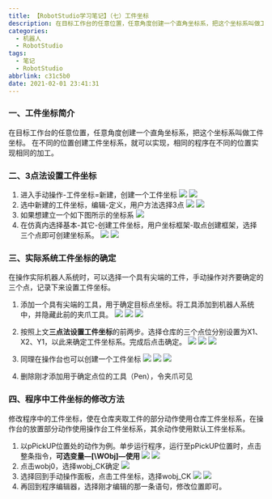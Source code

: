 ```yaml
---
title: 【RobotStudio学习笔记】（七）工件坐标
description: 在目标工作台的任意位置，任意角度创建一个直角坐标系，把这个坐标系叫做工件坐标。在不同的位置创建工件坐标系，就可以实现，相同的程序在不同的位置实现相同的加工。
categories:
  - 机器人
  - RobotStudio
tags:
  - 笔记
  - RobotStudio
abbrlink: c31c5b0
date: 2021-02-01 23:41:31
---
```


### 一、工件坐标简介
在目标工作台的任意位置，任意角度创建一个直角坐标系，把这个坐标系叫做工件坐标。
在不同的位置创建工件坐标系，就可以实现，相同的程序在不同的位置实现相同的加工。
### 二、3点法设置工件坐标
1. 进入手动操作-工件坐标=新建，创建一个工件坐标
![](https://img.mahaofei.com/img/202112231458020-robotstudio-notes7-1.png)
![](https://img.mahaofei.com/img/202112231458085-robotstudio-notes7-2.png)
2. 选中新建的工件坐标，编辑-定义，用户方法选择3点
![](https://img.mahaofei.com/img/202112231458270-robotstudio-notes7-3.png)
![](https://img.mahaofei.com/img/202112231459866-robotstudio-notes7-4.png)
3. 如果想建立一个如下图所示的坐标系
![](https://img.mahaofei.com/img/202112231500037-robotstudio-notes7-5.png)
4. 在仿真内选择基本-其它-创建工件坐标，用户坐标框架-取点创建框架，选择三个点即可创建坐标系。
![](https://img.mahaofei.com/img/202112231500874-robotstudio-notes7-6.png)
![](https://img.mahaofei.com/img/202112231500815-robotstudio-notes7-7.png)
### 三、实际系统工件坐标的确定
在操作实际机器人系统时，可以选择一个具有尖端的工件，手动操作对齐要确定的三个点，记录下来设置工件坐标。
1. 添加一个具有尖端的工具，用于确定目标点坐标。将工具添加到机器人系统中，并隐藏此前的夹爪工具。
![](https://img.mahaofei.com/img/202112231501574-robotstudio-notes7-8.png)
![](https://img.mahaofei.com/img/202112231501192-robotstudio-notes7-9.png)
![](https://img.mahaofei.com/img/202112231501383-robotstudio-notes7-10.png)

2. 按照上文**三点法设置工件坐标**的前两步。选择仓库的三个点位分别设置为X1、X2、Y1，以此来确定工件坐标系。完成后点击确定。
![](https://img.mahaofei.com/img/202112231503509-robotstudio-notes7-11.png)
![](https://img.mahaofei.com/img/202112231504258-robotstudio-notes7-12.png)
![](https://img.mahaofei.com/img/202112231504772-robotstudio-notes7-13.png)
3. 同理在操作台也可以创建一个工件坐标
![](https://img.mahaofei.com/img/202112231505134-robotstudio-notes7-14.png)
![](https://img.mahaofei.com/img/202112231508294-robotstudio-notes7-15.png)
![](https://img.mahaofei.com/img/202112231508626-robotstudio-notes7-16.png)
4. 删除刚才添加用于确定点位的工具（Pen），令夹爪可见
### 四、程序中工件坐标的修改方法
修改程序中的工件坐标，使在仓库夹取工件的部分动作使用仓库工件坐标系，在操作台的放置部分动作使用操作台工件坐标系，其余动作使用默认工件坐标系。
1. 以pPickUP位置处的动作为例。单步运行程序，运行至pPickUP位置时，点击整条指令，**可选变量—[\WObj]—使用**
![](https://img.mahaofei.com/img/202112231509087-robotstudio-notes7-17.png)
![](https://img.mahaofei.com/img/202112231509106-robotstudio-notes7-18.png)
2. 点击wobj0，选择wobj_CK确定
![](https://img.mahaofei.com/img/202112231510351-robotstudio-notes7-19.png)
3. 选择回到手动操作面板，点击工件坐标，选择wobj_CK
![](https://img.mahaofei.com/img/202112231511473-robotstudio-notes7-20.png)
![](https://img.mahaofei.com/img/202112231511778-robotstudio-notes7-21.png)
4. 再回到程序编辑器，选择刚才编辑的那一条语句，修改位置即可。
